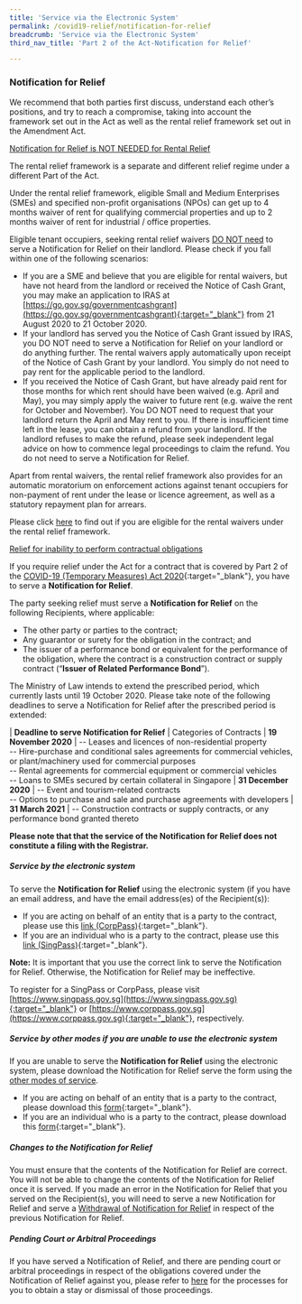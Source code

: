 ```yaml
---
title: 'Service via the Electronic System'
permalink: /covid19-relief/notification-for-relief
breadcrumb: 'Service via the Electronic System'
third_nav_title: 'Part 2 of the Act-Notification for Relief'

---
```



### Notification for Relief ### 

We recommend that both parties first discuss, understand each other’s positions, and try to reach a compromise, taking into account the framework set out in the Act as well as the rental relief framework set out in the Amendment Act.

<u>Notification for Relief is NOT NEEDED for Rental Relief</u>

The rental relief framework is a separate and different relief regime under a different Part of the Act.

Under the rental relief framework, eligible Small and Medium Enterprises (SMEs) and specified non-profit organisations (NPOs) can get up to 4 months waiver of rent for qualifying commercial properties and up to 2 months waiver of rent for industrial / office properties.

Eligible tenant occupiers, seeking rental relief waivers <u>DO NOT need</u> to serve a Notification for Relief on their landlord. Please check if you fall within one of the following scenarios:

* If you are a SME and believe that you are eligible for rental waivers, but have not heard from the landlord or received the Notice of Cash Grant, you may make an application to IRAS at [https://go.gov.sg/governmentcashgrant](https://go.gov.sg/governmentcashgrant){:target="_blank"} from 21 August 2020 to 21 October 2020.
* If your landlord has served you the Notice of Cash Grant issued by IRAS, you DO NOT need to serve a Notification for Relief on your landlord or do anything further. The rental waivers apply automatically upon receipt of the Notice of Cash Grant by your landlord. You simply do not need to pay rent for the applicable period to the landlord.
* If you received the Notice of Cash Grant, but have already paid rent for those months for which rent should have been waived (e.g. April and May), you may simply apply the waiver to future rent (e.g. waive the rent for October and November). You DO NOT need to request that your landlord return the April and May rent to you. If there is insufficient time left in the lease, you can obtain a refund from your landlord. If the landlord refuses to make the refund, please seek independent legal advice on how to commence legal proceedings to claim the refund.  You do not need to serve a Notification for Relief.

Apart from rental waivers, the rental relief framework also provides for an automatic moratorium on enforcement actions against tenant occupiers for non-payment of rent under the lease or licence agreement, as well as a statutory repayment plan for arrears. 

Please click [here](https://www.mlaw.gov.sg/covid19-relief/rental-relief-framework-for-smes#eligibility) to find out if you are eligible for the rental waivers under the rental relief framework.  

<u>Relief for inability to perform contractual obligations</u>

If you require relief under the Act for a contract that is covered by Part 2 of the [COVID-19 (Temporary Measures) Act 2020](https://sso.agc.gov.sg/Act/COVID19TMA2020){:target="_blank"}, you have to serve a <b>Notification for Relief</b>.

The party seeking relief must serve a <b>Notification for Relief</b> on the following Recipients, where applicable:
* The other party or parties to the contract;
* Any guarantor or surety for the obligation in the contract; and
* The issuer of a performance bond or equivalent for the performance of the obligation, where the contract is a construction contract or supply contract (“<b>Issuer of Related Performance Bond</b>”).

The Ministry of Law intends to extend the prescribed period, which currently lasts until 19 October 2020. Please take note of the following deadlines to serve a Notification for Relief after the prescribed period is extended: 

| <b>Deadline to serve Notification for Relief</b> | Categories of Contracts</b>
| <b>19 November 2020</b> | -- Leases and licences of non-residential property <br>-- Hire-purchase and conditional sales agreements for commercial vehicles, or plant/machinery used for commercial purposes <br>-- Rental agreements for commercial equipment or commercial vehicles <br>-- Loans to SMEs secured by certain collateral in Singapore
| <b>31 December 2020</b> | -- Event and tourism-related contracts <br>-- Options to purchase and sale and purchase agreements with developers
| <b>31 March 2021</b> | -- Construction contracts or supply contracts, or any performance bond granted thereto

**Please note that that the service of the Notification for Relief does not constitute a filing with the Registrar.**

##### Service by the electronic system #####

To serve the <b>Notification for Relief</b> using the electronic system (if you have an email address, and have the email address(es) of the Recipient(s)):
* If you are acting on behalf of an entity that is a party to the contract, please use this [link (CorpPass)](https://go.gov.sg/notification-for-relief-corppass){:target="_blank"}.
* If you are an individual who is a party to the contract, please use this [link (SingPass)](https://go.gov.sg/notification-for-relief-singpass){:target="_blank"}.

**Note:** It is important that you use the correct link to serve the Notification for Relief. Otherwise, the Notification for Relief may be ineffective.

To register for a SingPass or CorpPass, please visit [https://www.singpass.gov.sg](https://www.singpass.gov.sg){:target="_blank"} or [https://www.corppass.gov.sg](https://www.corppass.gov.sg){:target="_blank"}, respectively. 

##### Service by other modes if you are unable to use the electronic system #####
<!--If you are unable to serve the Notification for Relief using the electronic system, please download the Notification for Relief using this [form for entity](/files/covid19-forms/Form-1-Entity.pdf){:target="_blank"} or [form for individual](/files/covid19-forms/Form-1-Individual.pdf){:target="_blank"} and serve the form using the [other modes of service](/covid19-relief/other-modes-service).
-->
If you are unable to serve the **Notification for Relief** using the electronic system, please download the Notification for Relief  serve the form using the [other modes of service](/covid19-relief/other-modes-service).

* If you are acting on behalf of an entity that is a party to the contract, please download this [form](/files/covid19-forms/Form-1-Entity.docx){:target="_blank"}.
* If you are an individual who is a party to the contract, please download this [form](/files/covid19-forms/Form-1-Individual.docx){:target="_blank"}.

##### Changes to the Notification for Relief #####
You must ensure that the contents of the Notification for Relief are correct. You will not be able to change the contents of the Notification for Relief once it is served. If you made an error in the Notification for Relief that you served on the Recipient(s), you will need to serve a new Notification for Relief and serve a [Withdrawal of Notification for Relief](/covid19-relief/withdrawal-notification-for-relief) in respect of the previous Notification for Relief. 

##### Pending Court or Arbitral Proceedings ##### 
If you have served a Notification of Relief, and there are pending court or arbitral proceedings in respect of the obligations covered under the Notification of Relief against you, please refer to [here](/covid19-relief/memorandum-of-notification) for the processes for you to obtain a stay or dismissal of those proceedings.

